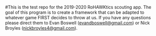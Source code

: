 #This is the test repo for the 2019-2020 RoHAWKtics scouting app. The goal of this program is to create a framework that can be adapted to whatever game FIRST decides to throw at us. If you have any questions please direct them to Evan Boswell (evandboswell@gmail.com) or Nick Broyles (nickbroyles4@gmail.com).
